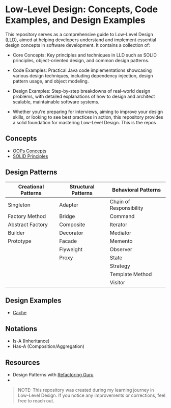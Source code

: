 # Low-Level Design: Concepts, Code Examples, and Design Examples

This repository serves as a comprehensive guide to Low-Level Design (LLD), aimed at helping developers understand and implement essential design concepts in software development. It contains a collection of:

- Core Concepts: Key principles and techniques in LLD such as SOLID principles, object-oriented design, and common design patterns.
- Code Examples: Practical Java code implementations showcasing various design techniques, including dependency injection, design pattern usage, and object modeling.
- Design Examples: Step-by-step breakdowns of real-world design problems, with detailed explanations of how to design and architect scalable, maintainable software systems.

- Whether you're preparing for interviews, aiming to improve your design skills, or looking to see best practices in action, this repository provides a solid foundation for mastering Low-Level Design.
This is the repos


## Concepts

- [OOPs Concepts](./concepts/oops/oops.md)
- [SOLID Principles](./concepts/intro/solid-principles/solid-principles.md)


## Design Patterns

| Creational Patterns | Structural Patterns | Behavioral Patterns |
|---|---|---|
| Singleton | Adapter | Chain of Responsibility |
| Factory Method | Bridge | Command |
| Abstract Factory | Composite | Iterator |
| Builder | Decorator | Mediator |
| Prototype | Facade | Memento |
|  | Flyweight | Observer |
|  | Proxy | State |
|  |  | Strategy |
|  |  | Template Method |
|  |  | Visitor |



## Design Examples

- [Cache](./problems/LRU-based-cache.md)


## Notations
- Is-A (Inheritance)
- Has-A (Composition/Aggregation)

## Resources

- Design Patterns with [Refactoring Guru](https://refactoring.guru)
- 

> NOTE: This repository was created during my learning journey in Low-Level Design. If you notice any improvements or corrections, feel free to reach out.